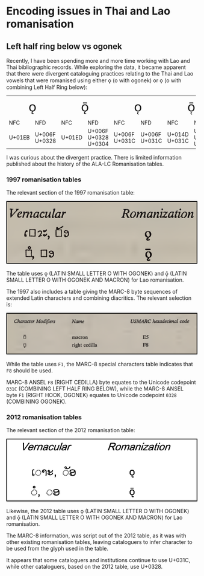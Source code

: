 # Encoding issues in Thai and Lao romanisation

## Left half ring below vs ogonek

Recently, I have been spending more and more time working with Lao and Thai bibliographic records. While exploring the data, it became apparent that there were divergent cataloguing practices relating to the Thai and Lao vowels that were romanised using either ǫ (o with ogonek) or o̜ (o with combining Left Half Ring below):

<table>
<tr style="font-family: 'Bibliotheca LCG', 'Noto Sans'; font-size: 2.5em; text-align: center;">
    <td colspan="2">ǫ</td>
    <td colspan="2">ǭ</td>
    <td colspan="2">o̜</td>
    <td colspan="2">ō̜</td>
</tr>
<tr>
    <td>NFC</td>
    <td>NFD</td>
    <td>NFC</td>
    <td>NFD</td>
    <td>NFC</td>
    <td>NFD</td>
    <td>NFC</td>
    <td>NFD</td>
</tr>
<tr>
    <td>U+01EB</td>
    <td>U+006F U+0328</td>
    <td>U+01ED</td>
    <td>U+006F U+0328 U+0304</td>
    <td>U+006F U+031C</td>
    <td>U+006F U+031C</td>
    <td>U+014D U+031C</td>
    <td>U+006F U+031C U+0304</td>
</tr>
</table>

I was curious about the divergent practice. There is limited information published about the history of the ALA-LC Romanisation tables.

### 1997 romanisation tables

The relevant section of the 1997 romanisation table:

<img src="img/lao-1997-1.png" alt="Segment of Lao Romanization table 1997" style="margin-left:auto; margin-right:auto; border: 2px solid black"/>

The table uses ǫ (LATIN SMALL LETTER O WITH OGONEK) and ǭ (LATIN SMALL LETTER O WITH OGONEK AND MACRON) for Lao romanisation.

The 1997 also includes a table giving the MARC-8 byte sequences of extended Latin characters and combining diacritics. The relevant selection is:

<img src="img/lao-1997-2.png" alt="Segment of Lao Romanization table 1997; special charcaters" style="margin-left:auto; margin-right:auto; border: 2px solid black"/>

While the table uses `F1`, the MARC-8 special characters table indicates that `F8` should be used.

MARC-8 ANSEL `F8` (RIGHT CEDILLA) byte equates to the Unicode codepoint `031C` (COMBINING LEFT HALF RING BELOW), while the MARC-8 ANSEL byte `F1` (RIGHT HOOK, OGONEK) equates to Unicode codepoint `0328` (COMBINING OGONEK).

### 2012 romanisation tables

The relevant section of the 2012 romanisation table:

<img src="img/lao-2012-1.png" alt="Segment of Lao Romanization table 2012" style="margin-left:auto; margin-right:auto; border: 2px solid black"/>

Likewise, the 2012 table uses ǫ (LATIN SMALL LETTER O WITH OGONEK) and ǭ (LATIN SMALL LETTER O WITH OGONEK AND MACRON) for Lao romanisation.

The MARC-8 information, was script out of the 2012 table, as it was with other existing romanisation tables, leaving cataloguers to infer character to be used from the glyph used in the table.

It appears that some cataloguers and institutions continue to use U+031C, while other cataloguers, based on the 2012 table, use U+0328.